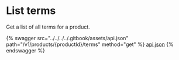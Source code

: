 # List terms

Get a list of all terms for a product.

{% swagger src="../../../../.gitbook/assets/api.json" path="/v1/products/{productId}/terms" method="get" %}
[api.json](../../../../.gitbook/assets/api.json)
{% endswagger %}
